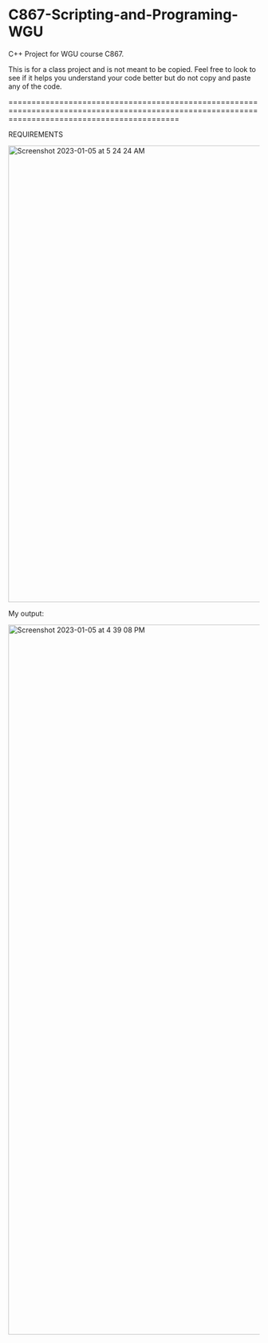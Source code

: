# C867-Scripting-and-Programing-WGU

C++ Project for WGU course C867. 

This is for a class project and is not meant to be copied. Feel free to look to see if it helps you understand your code better but do not copy and paste any of the code. 

=================================================================================================================================================

REQUIREMENTS 

<img width="914" alt="Screenshot 2023-01-05 at 5 24 24 AM" src="https://user-images.githubusercontent.com/111329424/210769235-016107e3-337a-4171-9c64-c9d512832991.png">

My output:

<img width="1421" alt="Screenshot 2023-01-05 at 4 39 08 PM" src="https://user-images.githubusercontent.com/111329424/210893857-95b13ca7-1193-4325-b0aa-d16c9f44afef.png">


